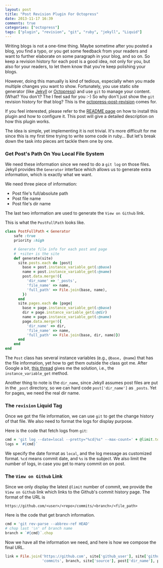 ```yaml
---
layout: post
title: "Post Revision Plugin For Octopress"
date: 2013-11-17 16:39
comments: true
categories: ["octopress"]
tags: ["plugin", "revision", "git", "ruby", "jekyll", "Liquid"]
---
```


Writing blogs is not a one-time thing. Maybe sometime after you posted a blog,
you find a typo, or you get some feedback from your readers and want to further
elaborate on some paragraph in your blog, and so on. So keep a revision history
for each post is a good idea, not only for you, but also for your readers, to
let them know that you're keep polishing your blogs.

<!--more-->

However, doing this manually is kind of tedious, especially when you made
multiple changes you want to show. Fortunately, you use static site generator
(like [Jekyll][jekyll] or [Octopress][octopress]) and use `git` to manage your
content. (What? You don't? The I feel sad for you :-) So why don't just show the
`git` revision history for that blog? This is the [octopress-post-revision][pv]
comes for.

If you feel interested, please refer to the [README page][pv] on how to
install this plugin and how to configure it. This post will give a detailed
description on how this plugin works.

The idea is simple, yet implementing it is not trivial. It's more difficult for
me since this is my first time trying to write some code in ruby... But let's
break down the task into pieces ant tackle them one by one.

### Get Post's Path On You Local File System

We need these information since we need to do a `git log` on those files. Jekyll
provides the `Generator` interface which allows us to generate extra
information, which is exactly what we want.

We need three piece of information:

 - Post file's full/absolute path
 - Post file name
 - Post file's dir name

The last two information are used to generate the `View on Github` link.

This is what the `PostFullPath` looks like.

```ruby
class PostFullPath < Generator
    safe :true
    priority :high

    # Generate file info for each post and page
    #  +site+ is the site
    def generate(site)
      site.posts.each do |post|
        base = post.instance_variable_get(:@base)
        name = post.instance_variable_get(:@name)
        post.data.merge!({
          'dir_name' => '_posts',
          'file_name' => name, 
          'full_path' => File.join(base, name),
        })
      end
      site.pages.each do |page|
        base = page.instance_variable_get(:@base)
        dir = page.instance_variable_get(:@dir)
        name = page.instance_variable_get(:@name)
        page.data.merge!({
          'dir_name' => dir,
          'file_name' => name, 
          'full_path' => File.join(base, dir, name)})
      end
    end
end
```
The `Post` class has several instance variables (e.g., `@base, @name`) that has
the file information, yet how to get them outside the class got me. After Google
a bit, [this thread][so] gives me the solution, i.e., the
`instance_variable_get` method.

Another thing to note is the `dir_name`, since Jekyll assumes post files are put
in the `_post` directory, so we can hard code `post['dir_name']` as `_posts`.
Yet for pages, we need the real dir name.

### The `revision` Liquid Tag

Once we got the file information, we can use `git` to get the change history of
that file. We also need to format the logs for display purpose.

Here is the code that fetch logs from `git`:

```ruby
cmd = 'git log --date=local --pretty="%cd|%s" --max-count=' + @limit.to_s + ' ' + full_path
logs = `#{cmd}`
```

We specify the date format as `local`, and the log message as customized format.
`%cd` means commit date, and `%s` is the subject. We also limit the number of
logs, in case you get to many commit on on post.

### The `View on Github` Link

Since we only display the latest `@limit` number of commit, we provide the `View
on Github` link which links to the Github's commit history page. The format of
the URL is

```
https://github.com/<user>/<repo>/commits/<branch>/<file_path>
```

Here is the code that get branch information.

```ruby
cmd = 'git rev-parse --abbrev-ref HEAD'
# chop last '\n' of branch name
branch = `#{cmd}`.chop
```

Now we have all the information we need, and here is how we compose the final
URL.

```ruby
link = File.join('https://github.com', site['github_user'], site['github_repo'],
                 'commits', branch, site['source'], post['dir_name'], post['file_name'])
```


[jekyll]: http://jekyllrb.com/
[octopress]: http://octopress.org/
[pv]: https://github.com/jhshi/octopress-post-revision
[so]: http://stackoverflow.com/questions/12122736/access-instance-variable-from-outside-the-class

